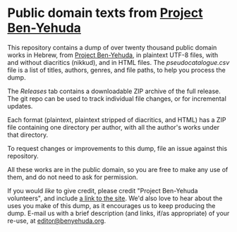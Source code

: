 # Public domain texts from [Project Ben-Yehuda](https://benyehuda.org)

This repository contains a dump of over twenty thousand public domain works in Hebrew, from [Project Ben-Yehuda](https://benyehuda.org), in plaintext UTF-8 files, with and without diacritics (nikkud), and in HTML files. The *pseudocatalogue.csv* file is a list of titles, authors, genres, and file paths, to help you process the dump.

The *Releases* tab contains a downloadable ZIP archive of the full release.  The git repo can be used to track individual file changes, or for incremental updates.

Each format (plaintext, plaintext stripped of diacritics, and HTML) has a ZIP file containing one directory per author, with all the author's works under that directory.

To request changes or improvements to this dump, file an issue against this repository.

All these works are in the public domain, so you are free to make any use of them, and do not need to ask for permission.

If you would *like* to give credit, please credit "Project Ben-Yehuda volunteers", and include [a link to the site](https://benyehuda.org).  We'd also love to hear about the uses you make of this dump, as it encourages us to keep producing the dump.  E-mail us with a brief description (and links, if/as appropriate) of your re-use, at [editor@benyehuda.org](mailto:editor@benyehuda.org).
